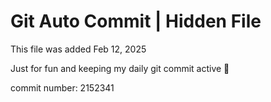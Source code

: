 # Git Auto Commit | Hidden File

This file was added Feb 12, 2025

Just for fun and keeping my daily git commit active 🤪

commit number: 2152341
